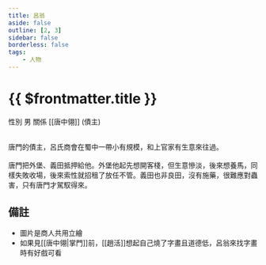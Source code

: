 ```yaml
---
title: 呂翁
aside: false
outline: [2, 3]
sidebar: false
borderless: false
tags:
    - 人物
---
```


# {{ $frontmatter.title }}

<ChTabs position="bottom">
	<ChTab title="呂翁">
		<Ch src='/images/characters/special807/normal.png' position='right'/>
		<ChName nameZh='呂翁' nameEn='Lü Weng' position='right' />
		<ChTable>
			<ChTr>
				<ChTd isTitle=true>
					性別
				</ChTd>
				<ChTd>
					男
				</ChTd>
			</ChTr>
			<ChTr>
				<ChTd isTitle=true position='center'>
					關係
				</ChTd>
			</ChTr>
			<ChTr>
				<ChTd position='center'>
					[[唐中翎]] (債主)
				</ChTd>
			</ChTr>
		</ChTable>
	</ChTab>
</ChTabs>
<br><br>

唐門的債主，呂氏商會在蜀中一帶小有規模，和上官家有生意來往過。
<br><br>
唐門把外堡、義田抵押給他。外堡他起先想開客棧，但生意慘淡，後來想養馬，同樣失敗收場，後來索性就招租了放任不管。義田也非良田，沒有施藥，很難應對蟲害，只有唐門才駕馭得來。

## 備註

- 圖片是商人共用立繪
- 如果見[[唐中翎|掌門]]前，[[趙活]]想起自己燒了字畫且道德低，呂翁來找字畫時有好戲可看